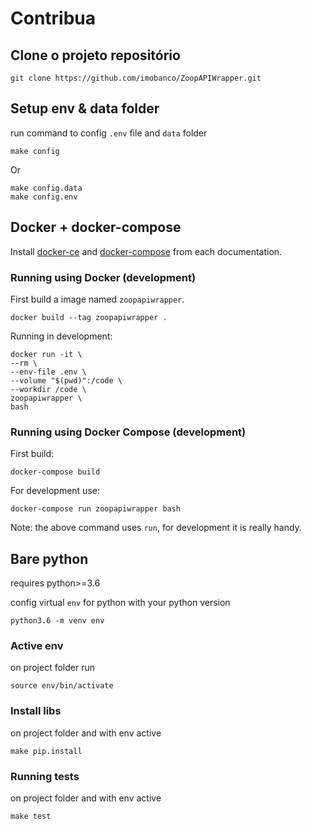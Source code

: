 # Contribua

## Clone o projeto repositório
```shell script
git clone https://github.com/imobanco/ZoopAPIWrapper.git
```

## Setup env & data folder
run command to config `.env` file and `data` folder
```shell script
make config
```
Or
```shell script
make config.data
make config.env
```

## Docker + docker-compose
Install [docker-ce](https://docs.docker.com/install/) and 
[docker-compose](https://docs.docker.com/compose/install/) from each documentation.

### Running using Docker (development)
First build a image named `zoopapiwrapper`.

`docker build --tag zoopapiwrapper .`

Running in development:
```shell script
docker run -it \
--rm \
--env-file .env \
--volume "$(pwd)":/code \
--workdir /code \
zoopapiwrapper \
bash
```

### Running using Docker Compose (development)
First build:

`docker-compose build`

For development use: 

`docker-compose run zoopapiwrapper bash`

Note: the above command uses `run`, for development it is really handy.

## Bare python
requires python>=3.6

config virtual `env` for python with your python version
```shell script
python3.6 -m venv env
```

### Active env
on project folder run
```shell script
source env/bin/activate
```

### Install libs
on project folder and with env active

```shell script
make pip.install
```

### Running tests
on project folder and with env active

```shell script
make test
```